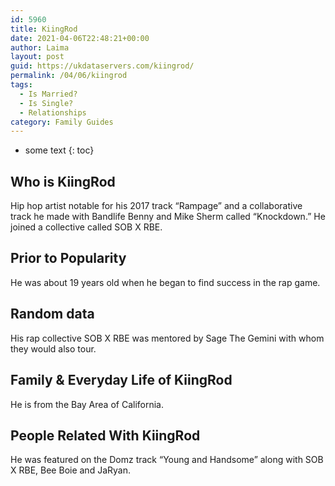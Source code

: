 ```yaml
---
id: 5960
title: KiingRod
date: 2021-04-06T22:48:21+00:00
author: Laima
layout: post
guid: https://ukdataservers.com/kiingrod/
permalink: /04/06/kiingrod
tags:
  - Is Married?
  - Is Single?
  - Relationships
category: Family Guides
---
```


* some text
{: toc}


## Who is KiingRod
                  
                  
                  
Hip hop artist notable for his 2017 track &#8220;Rampage&#8221; and a collaborative track he made with Bandlife Benny and Mike Sherm called &#8220;Knockdown.&#8221; He joined a collective called SOB X RBE.
                  
              
            
              
            
                
                
                
## Prior to Popularity
                  
                  
                  
He was about 19 years old when he began to find success in the rap game. 
                  
              
            
              
            
                
                
                
## Random data
                  
                  
                  
His rap collective SOB X RBE was mentored by Sage The Gemini with whom they would also tour.
                  
              
            
              
            
                
                
                
## Family & Everyday Life of KiingRod
                  
                  
                  
He is from the Bay Area of California.
                  
              
            
              
            
                
                
                
## People Related With KiingRod
                  
                  
                  
He was featured on the Domz track &#8220;Young and Handsome&#8221; along with SOB X RBE, Bee Boie and JaRyan.
                  
              
            
              
            
                
              
            
              
              
            
            
              
            
          
          
          